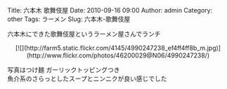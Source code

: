 Title: 六本木 歌舞伎屋
Date: 2010-09-16 09:00
Author: admin
Category: other
Tags: ラーメン
Slug: 六本木-歌舞伎屋

六本木にできた歌舞伎屋というラーメン屋さんでランチ

<p>
<center>
[![](http://farm5.static.flickr.com/4145/4990247238_ef4ff4ff8b_m.jpg)](http://www.flickr.com/photos/46200029@N06/4990247238/)

</center>
  
写真はつけ麺 ガーリックトッピングつき  
魚介系のさらっとしたスープとニンニクが良い感じでした  

</p>

